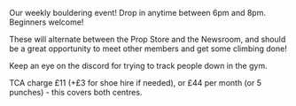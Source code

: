 Our weekly bouldering event! Drop in anytime between 6pm and 8pm. Beginners welcome!

These will alternate between the Prop Store and the Newsroom, and should be a great opportunity to meet other members and get some climbing done!

Keep an eye on the discord for trying to track people down in the gym. 

TCA charge £11 (+£3 for shoe hire if needed), or £44 per month (or 5 punches) - this covers both centres.
